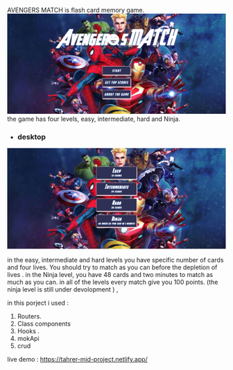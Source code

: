AVENGERS MATCH is flash card memory game.
![start](/src/assets/images/readme/start.png)
the game has four levels,
easy, intermediate, hard and Ninja. 
* ### desktop
![desktop](/src/assets/images/readme/levels.png "Optional Title")




in the easy, intermediate and hard
levels you have specific number of cards and four lives. You should try
to match as you can before the depletion of lives .
in the Ninja level,
you have 48 cards and two minutes to match as much as you can. in all of
the levels every match give you 100 points.
(the ninja level is still under devolopment ) , 

in this porject i used  :
1.	Routers. 
2.	Class components 
3.	Hooks .
4.	mokApi
5.	crud

live demo :
https://tahrer-mid-project.netlify.app/

